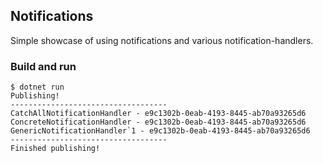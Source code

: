## Notifications

Simple showcase of using notifications and various notification-handlers.

### Build and run

```pwsh
$ dotnet run
Publishing!
-----------------------------------
CatchAllNotificationHandler - e9c1302b-0eab-4193-8445-ab70a93265d6
ConcreteNotificationHandler - e9c1302b-0eab-4193-8445-ab70a93265d6
GenericNotificationHandler`1 - e9c1302b-0eab-4193-8445-ab70a93265d6
-----------------------------------
Finished publishing!
```
